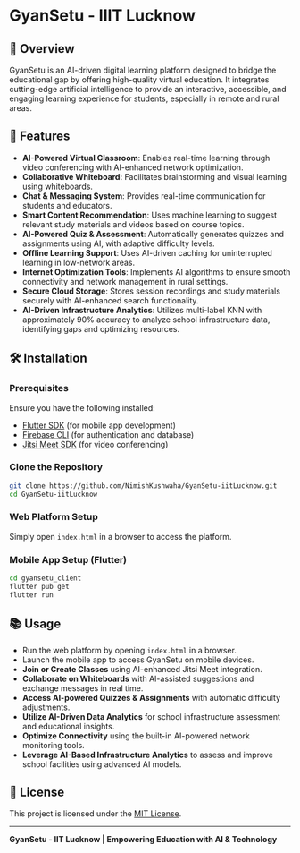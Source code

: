 # GyanSetu - IIIT Lucknow

## 📌 Overview
GyanSetu is an AI-driven digital learning platform designed to bridge the educational gap by offering high-quality virtual education. It integrates cutting-edge artificial intelligence to provide an interactive, accessible, and engaging learning experience for students, especially in remote and rural areas.

## 🚀 Features
- **AI-Powered Virtual Classroom**: Enables real-time learning through video conferencing with AI-enhanced network optimization.
- **Collaborative Whiteboard**: Facilitates brainstorming and visual learning using whiteboards.
- **Chat & Messaging System**: Provides real-time communication for students and educators.
- **Smart Content Recommendation**: Uses machine learning to suggest relevant study materials and videos based on course topics.
- **AI-Powered Quiz & Assessment**: Automatically generates quizzes and assignments using AI, with adaptive difficulty levels.
- **Offline Learning Support**: Uses AI-driven caching for uninterrupted learning in low-network areas.
- **Internet Optimization Tools**: Implements AI algorithms to ensure smooth connectivity and network management in rural settings.
- **Secure Cloud Storage**: Stores session recordings and study materials securely with AI-enhanced search functionality.
- **AI-Driven Infrastructure Analytics**: Utilizes multi-label KNN with approximately 90% accuracy to analyze school infrastructure data, identifying gaps and optimizing resources.

## 🛠️ Installation

### Prerequisites
Ensure you have the following installed:
- [Flutter SDK](https://flutter.dev/docs/get-started/install) (for mobile app development)
- [Firebase CLI](https://firebase.google.com/docs/cli) (for authentication and database)
- [Jitsi Meet SDK](https://jitsi.github.io/handbook/docs/dev-guide/dev-guide-android-sdk) (for video conferencing)

### Clone the Repository
```sh
git clone https://github.com/NimishKushwaha/GyanSetu-iitLucknow.git
cd GyanSetu-iitLucknow
```

### Web Platform Setup
Simply open `index.html` in a browser to access the platform.

### Mobile App Setup (Flutter)
```sh
cd gyansetu_client
flutter pub get
flutter run
```

## 📚 Usage
- Run the web platform by opening `index.html` in a browser.
- Launch the mobile app to access GyanSetu on mobile devices.
- **Join or Create Classes** using AI-enhanced Jitsi Meet integration.
- **Collaborate on Whiteboards** with AI-assisted suggestions and exchange messages in real time.
- **Access AI-powered Quizzes & Assignments** with automatic difficulty adjustments.
- **Utilize AI-Driven Data Analytics** for school infrastructure assessment and educational insights.
- **Optimize Connectivity** using the built-in AI-powered network monitoring tools.
- **Leverage AI-Based Infrastructure Analytics** to assess and improve school facilities using advanced AI models.

## 📄 License
This project is licensed under the [MIT License](LICENSE).

---
**GyanSetu - IIT Lucknow | Empowering Education with AI & Technology**
